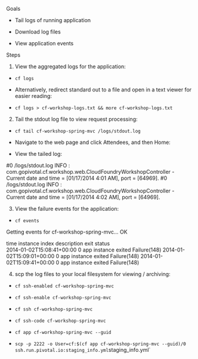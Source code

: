 Goals

* Tail logs of running application

* Download log files

* View application events

Steps

1. View the aggregated logs for the application:

* `cf logs`

* Alternatively, redirect standard out to a file and open in a text viewer for easier reading:

*  `cf logs > cf-workshop-logs.txt && more cf-workshop-logs.txt`

2. Tail the stdout log file to view request processing:

* `cf tail cf-workshop-spring-mvc /logs/stdout.log`

* Navigate to the web page and click Attendees, and then Home:
 
* View the tailed log:

#0  /logs/stdout.log  INFO : com.gopivotal.cf.workshop.web.CloudFoundryWorkshopController - Current date and time = [01/17/2014 4:01 AM], port = [64969].
#0  /logs/stdout.log  INFO : com.gopivotal.cf.workshop.web.CloudFoundryWorkshopController - Current date and time = [01/17/2014 4:02 AM], port = [64969].


3. View the failure events for the application:

* `cf events`

Getting events for cf-workshop-spring-mvc... OK

time                        instance index  description          exit status  
2014-01-02T15:08:41+00:00   0               app instance exited  Failure(148)
2014-01-02T15:09:01+00:00   0               app instance exited  Failure(148)
2014-01-02T15:09:41+00:00   0               app instance exited  Failure(148)

4. scp the log files to your local filesystem for viewing / archiving:

* `cf ssh-enabled cf-workshop-spring-mvc`

* `cf ssh-enable cf-workshop-spring-mvc`

* `cf ssh cf-workshop-spring-mvc`

* `cf ssh-code cf-workshop-spring-mvc`

* `cf app cf-workshop-spring-mvc --guid`

* `scp -p 2222 -o User=cf:$(cf app cf-workshop-spring-mvc --guid)/0 ssh.run.pivotal.io:staging_info.yml`staging_info.yml`


